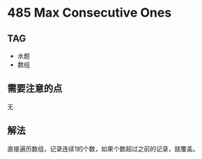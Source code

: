 # 485 Max Consecutive Ones    

## TAG
* 水题
* 数组

## 需要注意的点
无

## 解法
直接遍历数组，记录连续1的个数，如果个数超过之前的记录，就覆盖。